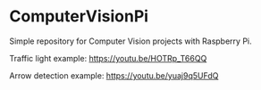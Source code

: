 # ComputerVisionPi

Simple repository for Computer Vision projects with Raspberry Pi.

Traffic light example:
https://youtu.be/HOTRp_T66QQ

Arrow detection example:
https://youtu.be/yuaj9q5UFdQ
